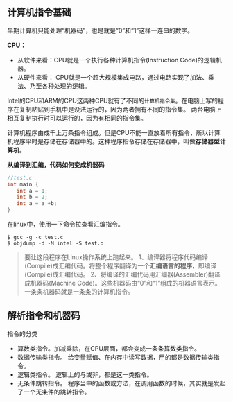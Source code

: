 ## 计算机指令基础

早期计算机只能处理“机器码”，也是就是“0”和“1”这样一连串的数字。

**CPU：**
* 从软件来看：CPU就是一个执行各种计算机指令(Instruction Code)的逻辑机器。
* 从硬件来看： CPU就是一个超大规模集成电路，通过电路实现了加法、乘法、乃至各种处理的逻辑。

Intel的CPU和ARM的CPU这两种CPU就有了不同的`计算机指令集`。在电脑上写的程序在复制粘贴到手机中是没法运行的，因为两者拥有不同的指令集。
两台电脑上相互复制执行时可以运行的，因为有相同的指令集。



计算机程序由成千上万条指令组成。但是CPU不能一直放着所有指令，所以计算机程序平时是存储在存储器中的。这种程序指令存储在存储器中，叫做**存储器型计算机**。



**从编译到汇编，代码如何变成机器码**
```c
//test.c
int main {
   int a = 1;
   int b = 2;
   int a = a +b;
}
```
在linux中，使用一下命令拉查看汇编指令。
```shell
$ gcc -g -c test.c
$ objdump -d -M intel -S test.o
```

>要让这段程序在Linux操作系统上跑起来。
1、编译器将程序代码编译(Compile)成汇编代码。将整个程序翻译为一个**汇编语言的程序**，即编译(Compile)成汇编代码。
2、将编译的汇编代码用汇编器(Assembler)翻译成机器码(Machine Code)。这些机器码由“0”和“1”组成的机器语言表示。一条条机器码就是一条条的计算机指令。


## 解析指令和机器码
   指令的分类
   * 算数类指令。加减乘除，在CPU层面，都会变成一条条算数类指令。
   * 数据传输类指令。 给变量赋值、在内存中读写数据，用的都是数据传输类指令。
   * 逻辑类指令。  逻辑上的与或非，都是这一类指令。
   * 无条件跳转指令。 程序当中的函数或方法，在调用函数的时候，其实就是发起了一个无条件的跳转指令。